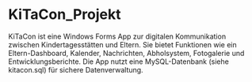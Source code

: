 # KiTaCon_Projekt
KiTaCon ist eine Windows Forms App zur digitalen Kommunikation zwischen Kindertagesstätten und Eltern. Sie bietet Funktionen wie ein Eltern-Dashboard, Kalender, Nachrichten, Abholsystem, Fotogalerie und Entwicklungsberichte. Die App nutzt eine MySQL-Datenbank (siehe kitacon.sql) für sichere Datenverwaltung.
